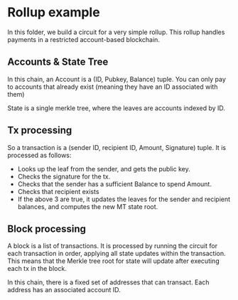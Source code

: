 # Rollup example

In this folder, we build a circuit for a very simple rollup.
This rollup handles payments in a restricted account-based blockchain.

## Accounts & State Tree

In this chain, an Account is a (ID, Pubkey, Balance) tuple.
You can only pay to accounts that already exist (meaning they have an ID associated with them)

State is a single merkle tree, where the leaves are accounts indexed by ID.

## Tx processing

So a transaction is a (sender ID, recipient ID, Amount, Signature) tuple.
It is processed as follows:

* Looks up the leaf from the sender, and gets the public key.
* Checks the signature for the tx.
* Checks that the sender has a sufficient Balance to spend Amount.
* Checks that recipient exists
* If the above 3 are true, it updates the leaves for the sender and recipient balances,
and computes the new MT state root.

## Block processing

A block is a list of transactions.
It is processed by running the circuit for each transaction in order, applying all state updates within the transaction.
This means that the Merkle tree root for state will update after executing each tx in the block.



In this chain, there is a fixed set of addresses that can transact.
Each address has an associated account ID.